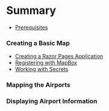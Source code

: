 # Summary

* [Prerequisites](prerequisites.md)

### Creating a Basic Map

* [Creating a Razor Pages Application](basic/create-app/create-app.md)
* [Registering with MapBox](/basic/register-mapbox/register-mapbox.md)
* [Working with Secrets](secrets/working-with-secrets.md)

### Mapping the Airports


### Displaying Airport Information 
